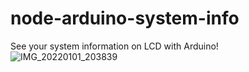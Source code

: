 # node-arduino-system-info
See your system information on LCD with Arduino!
![IMG_20220101_203839](https://user-images.githubusercontent.com/70021050/147856836-3831d7cf-f943-4318-86b6-82603379da50.jpg)
